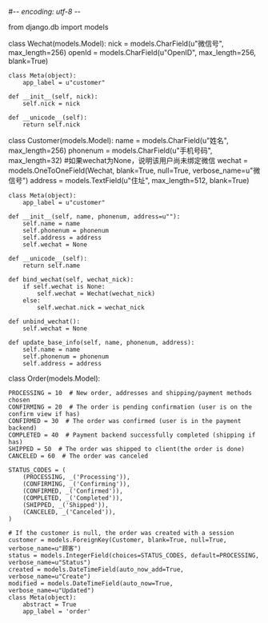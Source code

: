 #-*- encoding: utf-8 -*-

from django.db import models

class Wechat(models.Model): 
	nick = models.CharField(u"微信号", max_length=256)
	openId = models.CharField(u"OpenID", max_length=256, blank=True)
	
	class Meta(object):
		app_label = u"customer"

	def __init__(self, nick):
		self.nick = nick
		
	def __unicode__(self):
		return self.nick

		
class Customer(models.Model): 
	name = models.CharField(u"姓名", max_length=256) 
	phonenum = models.CharField(u"手机号码", max_length=32) 
	#如果wechat为None，说明该用户尚未绑定微信 
	wechat = models.OneToOneField(Wechat, blank=True, null=True, verbose_name=u"微信号") 
	address = models.TextField(u"住址", max_length=512, blank=True)

	class Meta(object):
		app_label = u"customer"

	def __init__(self, name, phonenum, address=u""):
		self.name = name
		self.phonenum = phonenum
		self.address = address
		self.wechat = None
		
	def __unicode__(self):
		return self.name

	def bind_wechat(self, wechat_nick):
		if self.wechat is None:
			self.wechat = Wechat(wechat_nick)			
		else:
			self.wechat.nick = wechat_nick
	
	def unbind_wechat():
		self.wechat = None
	
	def update_base_info(self, name, phonenum, address):
		self.name = name
		self.phonenum = phonenum
		self.address = address


class Order(models.Model):

    PROCESSING = 10  # New order, addresses and shipping/payment methods chosen
    CONFIRMING = 20  # The order is pending confirmation (user is on the confirm view if has)
    CONFIRMED = 30  # The order was confirmed (user is in the payment backend)
    COMPLETED = 40  # Payment backend successfully completed (shipping if has)
    SHIPPED = 50  # The order was shipped to client(the order is done)
	CANCELED = 60  # The order was canceled
		
    STATUS_CODES = (
        (PROCESSING, _('Processing')),
        (CONFIRMING, _('Confirming')),
        (CONFIRMED, _('Confirmed')),
        (COMPLETED, _('Completed')),
        (SHIPPED, _('Shipped')),
        (CANCELED, _('Canceled')),
    )	
	
    # If the customer is null, the order was created with a session
    customer = models.ForeignKey(Customer, blank=True, null=True, verbose_name=u"顾客")
	status = models.IntegerField(choices=STATUS_CODES, default=PROCESSING, verbose_name=u"Status")
    created = models.DateTimeField(auto_now_add=True, verbose_name=u"Create")
    modified = models.DateTimeField(auto_now=True, verbose_name=u"Updated")
	class Meta(object):
		abstract = True
		app_label = 'order'

































	
